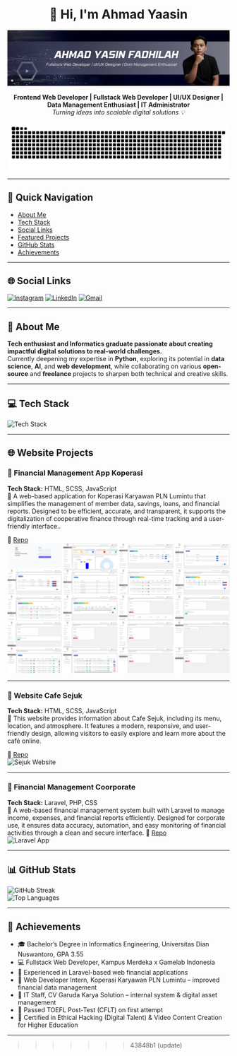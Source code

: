 
<div align="center">

# 👋 Hi, I'm Ahmad Yaasin
![banner](img/Banner.png)

**Frontend Web Developer | Fullstack Web Developer | UI/UX Designer | Data Management Enthusiast | IT Administrator**  
*Turning ideas into scalable digital solutions 💡*

![Contribution Snake](img/snake/github-user-contribution%20(light).svg)

---

</div>

## 🚀 Quick Navigation
- [About Me](#-about-me)
- [Tech Stack](#-tech-stack)
- [Social Links](#-social-links)
- [Featured Projects](#-featured-projects)
- [GitHub Stats](#-github-stats)
- [Achievements](#-achievements)


---
## 🌐 Social Links
[![Instagram](https://img.shields.io/badge/Instagram-E4405F?style=for-the-badge&logo=instagram&logoColor=white)](https://instagram.com/yaasin_36) [![LinkedIn](https://img.shields.io/badge/LinkedIn-0077B5?style=for-the-badge&logo=linkedin&logoColor=white)](https://www.linkedin.com/in/yaasin36) [![Gmail](https://img.shields.io/badge/Gmail-D14836?style=for-the-badge&logo=gmail&logoColor=white)](mailto:ahmadyasin1601l@gmail.com)

---

## 💫 About Me
**Tech enthusiast and Informatics graduate passionate about creating impactful digital solutions to real-world challenges.**  
Currently deepening my expertise in **Python**, exploring its potential in **data science**, **AI**, and **web development**, while collaborating on various **open-source** and **freelance** projects to sharpen both technical and creative skills.  

---

## 💻 Tech Stack
![Tech Stack](https://skillicons.dev/icons?i=cpp,python,js,laravel,vscode)

---

## 🌐 Website Projects

### 🛒 Financial Management App Koperasi
**Tech Stack:** HTML, SCSS, JavaScript  
📄 A web-based application for Koperasi Karyawan PLN Lumintu  that simplifies the management of member data, savings, loans, and financial reports. Designed to be efficient, accurate, and transparent, it supports the digitalization of cooperative finance through real-time tracking and a user-friendly interface..

📁 [Repo](https://github.com/yaasin36/ManajemenKoperasi)  
![Management Komerasi](img/Project/KopkarPLN.png)

---

### 🏪 Website Cafe Sejuk
**Tech Stack:** HTML, SCSS, JavaScript  
📄 This website provides information about Cafe Sejuk, including its menu, location, and atmosphere. It features a modern, responsive, and user-friendly design, allowing visitors to easily explore and learn more about the café online.

📁 [Repo](https://github.com/yaasin36/WebsiteCafeSejuk)  
![Sejuk Website](img/Project/WebsiteCafeSejuk.png)

---

### 💼 Financial Management Coorporate
**Tech Stack:** Laravel, PHP, CSS  
📄 A web-based financial management system built with Laravel to manage income, expenses, and financial reports efficiently. Designed for corporate use, it ensures data accuracy, automation, and easy monitoring of financial activities through a clean and secure interface.
📁 [Repo](https://github.com/yaasin36/PencatatanKeuangan)  
![Laravel App](img/Project/PencatatanKeuangan.png)


---

## 📊 GitHub Stats
![GitHub Streak](https://nirzak-streak-stats.vercel.app/?user=yaasin36&theme=vision-friendly-dark&hide_border=false)  
![Top Languages](https://github-readme-stats.vercel.app/api/top-langs/?username=yaasin36&theme=vision-friendly-dark&hide_border=false&include_all_commits=false&count_private=false&layout=compact)


---


## 🏅 Achievements
* 🎓 Bachelor’s Degree in Informatics Engineering, Universitas Dian Nuswantoro, GPA 3.55
* 💻 Fullstack Web Developer, Kampus Merdeka x Gamelab Indonesia
* 🧠 Experienced in Laravel-based web financial applications
* 💼 Web Developer Intern, Koperasi Karyawan PLN Lumintu – improved financial data management
* 🏢 IT Staff, CV Garuda Karya Solution – internal system & digital asset management
* 📑 Passed TOEFL Post-Test (CFLT) on first attempt
* 🏅 Certified in Ethical Hacking (Digital Talent) & Video Content Creation for Higher Education

---

>>>>>>> 43848b1 (update)
